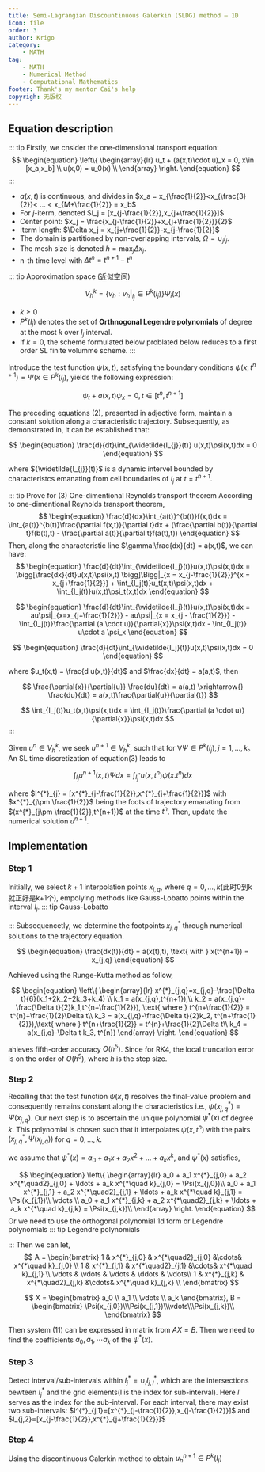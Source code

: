 ```yaml
---
title: Semi-Lagrangian Discountinuous Galerkin (SLDG) method — 1D
icon: file
order: 3
author: Krigo
category:
    - MATH
tag: 
    - MATH
    - Numerical Method
    - Computational Mathematics
footer: Thank's my mentor Cai's help
copyrigh: 无版权
---
```


## Equation description

::: tip Firstly, we cnsider the one-dimensional transport equation:
$$
\begin{equation}  
\left\{  
    \begin{array}{lr}
    u_t + (a(x,t)\cdot u)_x = 0, x\in [x_a,x_b] \\
    u(x,0) = u_0(x) \\
    \end{array}  
\right.  
\end{equation} 
$$
:::

- $a(x,t)$ is continuous, and divides in $x_a = x_{\frac{1}{2}}<x_{\frac{3}{2}}< ... < x_{M+\frac{1}{2}} = x_b$
- For $j$-iterm, denoted $I_j = [x_{j-\frac{1}{2}},x_{j+\frac{1}{2}}]$
- Center point: $x_j = \frac{x_{j-\frac{1}{2}}+x_{j+\frac{1}{2}}}{2}$
- Iterm length: $\Delta x_j = x_{j+\frac{1}{2}}-x_{j-\frac{1}{2}}$
- The domain is partitioned by non-overlapping intervals, $\Omega=\cup_{j}I_{j}$.
- The mesh size is denoted $h = \max_{j}\Delta x_{j}$.
- n-th time level with $\Delta t^{n} = t^{n+1}-t^{n}$

::: tip Approximation space (近似空间)

$$
    V_{h}^{k} = \{v_h : v_h|_{I_j}\in P^k(I_j)\} \Psi_{i}(x)
$$

- $k \geq 0$
- $P^k(I_j)$ denotes the set of **Orthnogonal Legendre polynomials** of degree at the most $k$ over $I_j$ interval.
- If $k = 0$, the scheme formulated below problated below reduces to a first order SL finite volumme scheme.
:::

Introduce the test function $\psi(x,t)$, satisfying the boundary conditions $\psi(x,t^{n+1}) = \Psi(x \in P^{k}(I_j)$, yields the following expression:

$$
\begin{equation}
    \psi_t + a(x,t)\psi_x = 0,t\in [t^n,t^{n+1}]
\end{equation}
$$

The preceding equations (2), presented in adjective form, maintain a constant solution along a characteristic trajectory. Subsequently, as demonstrated in, it can be established that:

$$
\begin{equation}
    \frac{d}{dt}\int_{\widetilde{I_{j}}(t)} u(x,t)\psi(x,t)dx = 0
\end{equation}
$$

where ${\widetilde{I_{j}}(t)}$ is a dynamic intervel bounded by characteristcs emanating from cell boundaries of $I_j$ at $t=t^{n+1}$.

::: tip Prove for (3) One-dimentional Reynolds transport theorem
According to one-dimentional Reynolds transport theorem,
$$
\begin{equation}
    \frac{d}{dx}\int_{a(t)}^{b(t)}f(x,t)dx = \int_{a(t)}^{b(t)}\frac{\partial f(x,t)}{\partial t}dx + (\frac{\partial b(t)}{\partial t}f(b(t),t) - \frac{\partial a(t)}{\partial t}f(a(t),t))
\end{equation}
$$
Then, along the characteristic line $\gamma:\frac{dx}{dt} = a(x,t)$, we can have:
$$
\begin{equation}
    \frac{d}{dt}\int_{\widetilde{I_j}(t)}u(x,t)\psi(x,t)dx = \bigg[\frac{dx}{dt}u(x,t)\psi(x,t) \bigg]\Bigg|_{x = x_{j-\frac{1}{2}}}^{x = x_{j+\frac{1}{2}}} + \int_{I_j(t)}u_t(x,t)\psi(x,t)dx + \int_{I_j(t)}u(x,t)\psi_t(x,t)dx
\end{equation}
$$

$$
\begin{equation}
    \frac{d}{dt}\int_{\widetilde{I_j}(t)}u(x,t)\psi(x,t)dx = au\psi|_{x=x_{j+\frac{1}{2}}} - au\psi|_{x = x_{j - \frac{1}{2}}} - \int_{I_j(t)}\frac{\partial (a \cdot u)}{\partial{x}}\psi(x,t)dx - \int_{I_j(t)} u\cdot a \psi_x
\end{equation}
$$

$$
\begin{equation}
    \frac{d}{dt}\int_{\widetilde{I_j}(t)}u(x,t)\psi(x,t)dx = 0
\end{equation}
$$

where $u_t(x,t) = \frac{d u(x,t)}{dt}$ and $\frac{dx}{dt} = a(a,t)$, then 

$$
\frac{\partial{x}}{\partial{u}} \frac{du}{dt} = a(a,t) \xrightarrow{} \frac{du}{dt} = a(x,t)\frac{\partial{u}}{\partial{t}}
$$

$$
\int_{I_j(t)}u_t(x,t)\psi(x,t)dx = \int_{I_j(t)}\frac{\partial (a \cdot u)}{\partial{x}}\psi(x,t)dx
$$
:::

Given $u^n \in V_h^k$, we seek $u^{n+1}\in V_h^k$, such that for $\forall \Psi \in P^k (I_j),j=1,...,k$。 An SL time discretization of equation(3) leads
to

$$
\begin{equation}
    \int_{I_j}u^{n+1}(x,t)\Psi dx = \int_{I^{*}_{j}}u(x,t^n)\psi(x.t^n)dx
\end{equation}
$$

where $I^{*}_{j} = [x^{*}_{j-\frac{1}{2}},x^{*}_{j+\frac{1}{2}}]$ with $x^{*}_{j\pm \frac{1}{2}}$ being the foots of trajectory emanating from $(x^{*}_{j\pm \frac{1}{2}},t^{n+1})$ at the time $t^n$. Then, update the numerical solution $u^{n+1}$.

## Implementation
### Step 1
Initially, we select $k+1$ interpolation points $x_{j,q}$, where $q = 0,...,k$(此时0到k就正好是k+1个), empolying methods like Gauss-Lobatto points within the interval $I_j$. 
::: tip Gauss-Lobatto

:::
Subsequencetly, we determine the footpoints $x^{*}_{j,q}$ through numerical solutions to the trajectory equation.

$$
\begin{equation}
    \frac{dx(t)}{dt} = a(x(t),t), \text{ with } x(t^{n+1}) = x_{j,q}
\end{equation}
$$

Achieved using the Runge-Kutta method as follow,

$$
\begin{equation}
\left\{
    \begin{array}{lr}
        x^{*}_{j,q}=x_{j,q}-\frac{\Delta t}{6}(k_1+2k_2+2k_3+k_4) \\
        k_1 = a(x_{j,q},t^{n+1}),\\
        k_2 = a(x_{j,q}-\frac{\Delta t}{2}k_1,t^{n+\frac{1}{2}}), \text{ where } t^{n+\frac{1}{2}} = t^{n}+\frac{1}{2}\Delta t\\
        k_3 = a(x_{j,q}-\frac{\Delta t}{2}k_2, t^{n+\frac{1}{2}}),\text{ where } t^{n+\frac{1}{2}} = t^{n}+\frac{1}{2}\Delta t\\
        k_4 = a(x_{j,q}-\Delta t k_3, t^{n})
    \end{array}
\right.
\end{equation}
$$

ahieves fifth-order accuracy $O(h^5)$. Since for RK4, the local truncation error is on the order of $O(h^5)$, where $h$ is the step size.

### Step 2

Recalling that the test function $\psi(x,t)$ resolves the final-value problem and consequently remains constant along the characteristics i.e., $\psi(x^{*}_{j,q}) = \Psi(x_{j,q})$. Our next step is to ascertain the unique polynomial $\psi^{*}(x)$ of degree $k$. This polynomial is chosen such that it interpolates $\psi(x,t^n)$ with the pairs $(x^{*}_{j,q},\Psi(x_{j,q}))$ for $q=0, \ldots, k$.

we assume that $\psi^{*}(x)=a_0 + a_1 x + a_2 x^2 + \ldots + a_k x^{k}$, and $\psi^{*}(x)$ satisfies,

$$
\begin{equation}
\left\{
    \begin{array}{lr}
        a_0 + a_1 x^{*}_{j,0} + a_2 x^{*\quad2}_{j,0} + \ldots + a_k x^{*\quad k}_{j,0} = \Psi(x_{j,0})\\
        a_0 + a_1 x^{*}_{j,1} + a_2 x^{*\quad2}_{j,1} + \ldots + a_k x^{*\quad k}_{j,1} = \Psi(x_{j,1})\\
        \vdots \\
        a_0 + a_1 x^{*}_{j,k} + a_2 x^{*\quad2}_{j,k} + \ldots + a_k x^{*\quad k}_{j,k} = \Psi(x_{j,k})\\
    \end{array}
\right.
\end{equation}
$$
Or we need to use the orthogonal polynomial 1d form or Legendre polynomials
::: tip Legendre polynomials

:::
Then we can let,
$$
A = \begin{bmatrix}
    1 & x^{*}_{j,0} & x^{*\quad2}_{j,0} &\cdots& x^{*\quad k}_{j,0} \\
    1 & x^{*}_{j,1} & x^{*\quad2}_{j,1} &\cdots& x^{*\quad k}_{j,1} \\
    \vdots & \vdots & \vdots & \ddots & \vdots\\
    1 & x^{*}_{j,k} & x^{*\quad2}_{j,k} &\cdots& x^{*\quad k}_{j,k} \\
\end{bmatrix}
$$

$$
X = \begin{bmatrix}
    a_0 \\ a_1 \\ \vdots \\ a_k
\end{bmatrix},
B = \begin{bmatrix}
    \Psi(x_{j,0})\\\Psi(x_{j,1})\\\vdots\\\Psi(x_{j,k})\\
\end{bmatrix}
$$

Then system (11) can be expressed in matrix from $AX=B$. Then we need to find the coefficients $a_0,a_1,\cdots a_k$ of the $\psi^{*}(x)$.

### Step 3

Detect interval/sub-intervals within $I^{*}_{j} = \cup_{l}I^{*}_{j,l}$, which are the intersections bewteen $I^{*}_{j}$ and the grid elements(l is the index for sub-interval). Here $l$ serves as the index for the sub-interval. For each interval, there may exist two sub-intervals: $I^{*}_{j,1}=[x^{*}_{j-\frac{1}{2}},x_{j-\frac{1}{2}}]$ and $I_{j,2}=[x_{j-\frac{1}{2}},x^{*}_{j+\frac{1}{2}}]$
### Step 4
Using the discontinuous Galerkin method to obtain $u^{n+1}_{h}\in P^{k}(I_j)$





